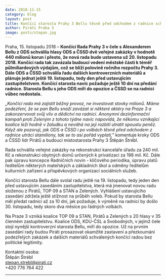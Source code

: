 ```yaml
---
date: 2018-11-15
category: blog
layout: post
title: Končící starosta Prahy 3 Bellu těsně před odchodem z radnice schválil spolu s ODS a ČSSD výdaje za téměř půl miliardy
author: Piráti Praha 3
image: posts/stepan.jpg
---
```


Praha, 15. listopadu 2018 – **Končící Rada Prahy 3 v čele s Alexanderem Bellu z ODS schválila hlasy ODS a ČSSD dvě veřejné zakázky v hodnotě 440 milionů korun i přesto, že nová rada bude ustavena už 20. listopadu 2018. Končící rada tak zavázala budoucí vedení městské části k téměř půlmiliardových výdajům, což se blíží polovině ročního rozpočtu Prahy 3. Dále ODS a ČSSD schválila řadu dalších kontroverzních materiálů a plánuje jednat ještě 19. listopadu, tedy den před ustavujícím zastupitelstvem. Končící starosta navíc požaduje ještě 10 dní na předání radnice. Starosta Bellu s jeho ODS míří do opozice a ČSSD se na radnici vůbec nedostala.** 

*„Končící rada má zajistit běžný provoz, ne investovat stovky milionů. Máme podezření, že se pan Bellu snaží zavázat si některé aktéry na Praze 3 a zakonzervovat svůj vliv a dědictví na radnici. Anonymní dezinformační kampaň proti Zeleným z tohoto týdne navíc napovídá, že někomu vznikající koalice leží hodně v žaludku a neváhá na její rozbití utratit spoustu peněz. Když ale pozoruji, jak ODS a ČSSD i po volbách těsně před odchodem z radnice utrácí stamiliony, tak se to asi pořád vyplatí,”* komentuje kroky ODS a ČSSD lídr Pirátů a budoucí místostarosta Prahy 3 Štěpán Štrébl.

Rada schválila veřejné zakázky na rekonstrukci kanceláře úřadu za 240 mil. Kč a rekonstrukci obytných domů určených k privatizaci za 198 mil. Kč. Dále pak úpravu koncepce Radničních novin - klíčového periodika, úpravu platů ředitelům některých mateřských a základních škol a odměny ředitelům kulturních zařízení a příspěvkových organizací sociálních služeb.

Končící starosta Bellu dále svolal radu ještě na 19. listopadu, tedy jeden den před ustavujícím zasedáním zastupitelstva, která má jmenovat novou radu složenou z Pirátů, TOP 09 a STAN a Zelených. Vyhlášení ustavujícího zasedání zdržela ještě stížnost na průběh voleb. Pokud by starosta Bellu měl předat radnici až za 10 dní, jak požaduje, k výměně na radnici by došlo 30. listopadu, tedy skoro dva měsíce po řádných volbách.

Na Praze 3 vzniká koalice TOP 09 a STAN, Pirátů a Zelených s 20 hlasy v 35 členném zastupitelstvu. Koalice ODS, KDU-ČSL a Svobodných, v jejímž čele stojí nynější kontroverzní starosta Bellu, míří do opozice. Už na prvním zasedání rady budou Piráti prosazovat okamžité zastavení a přezkoumání podezřelých zakázek a dalších materiálů schválených končící radou bez politické legitimity.

Kontaktní osoba:  
Štěpán Štrébl  
stepan.strebl@pirati.cz  
+420 776 764 422  


- - -
